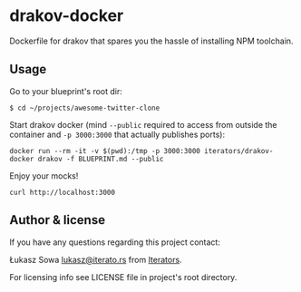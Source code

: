 # drakov-docker

Dockerfile for drakov that spares you the hassle of installing NPM toolchain.

## Usage

Go to your blueprint's root dir:

```
$ cd ~/projects/awesome-twitter-clone
```

Start drakov docker (mind `--public` required to access from outside the container and `-p 3000:3000` that actually publishes ports):

```
docker run --rm -it -v $(pwd):/tmp -p 3000:3000 iterators/drakov-docker drakov -f BLUEPRINT.md --public
```

Enjoy your mocks!

```
curl http://localhost:3000
```

## Author & license

If you have any questions regarding this project contact:

Łukasz Sowa <lukasz@iterato.rs> from [Iterators](https://iterato.rs).

For licensing info see LICENSE file in project's root directory.
